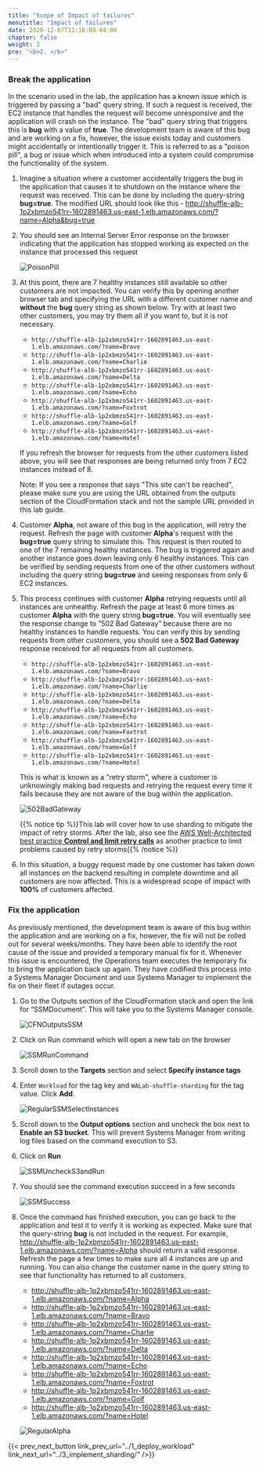 ```yaml
---
title: "Scope of Impact of failures"
menutitle: "Impact of failures"
date: 2020-12-07T11:16:09-04:00
chapter: false
weight: 2
pre: "<b>2. </b>"
---
```


### Break the application

In the scenario used in the lab, the application has a known issue which is triggered by passing a "bad" query string. If such a request is received, the EC2 instance that handles the request will become unresponsive and the application will crash on the instance. The "bad" query string that triggers this is **bug** with a value of **true**. The development team is aware of this bug and are working on a fix, however, the issue exists today and customers might accidentally or intentionally trigger it. This is referred to as a "poison pill", a bug or issue which when introduced into a system could compromise the functionality of the system.

1. Imagine a situation where a customer accidentally triggers the bug in the application that causes it to shutdown on the instance where the request was received. This can be done by including the query-string **bug=true**. The modified URL should look like this - http://shuffle-alb-1p2xbmzo541rr-1602891463.us-east-1.elb.amazonaws.com/?name=Alpha&bug=true

1. You should see an Internal Server Error response on the browser indicating that the application has stopped working as expected on the instance that processed this request

    ![PoisonPill](/Reliability/300_Fault_Isolation_with_Shuffle_Sharding/Images/PoisonPill.png?classes=lab_picture_auto)

1. At this point, there are 7 healthy instances still available so other customers are not impacted. You can verify this by opening another browser tab and specifying the URL with a different customer name and **without** the **bug** query string as shown below. Try with at least two other customers, you may try them all if you want to, but it is not necessary.

    * `http://shuffle-alb-1p2xbmzo541rr-1602891463.us-east-1.elb.amazonaws.com/?name=Bravo`
    * `http://shuffle-alb-1p2xbmzo541rr-1602891463.us-east-1.elb.amazonaws.com/?name=Charlie`
    * `http://shuffle-alb-1p2xbmzo541rr-1602891463.us-east-1.elb.amazonaws.com/?name=Delta`
    * `http://shuffle-alb-1p2xbmzo541rr-1602891463.us-east-1.elb.amazonaws.com/?name=Echo`
    * `http://shuffle-alb-1p2xbmzo541rr-1602891463.us-east-1.elb.amazonaws.com/?name=Foxtrot`
    * `http://shuffle-alb-1p2xbmzo541rr-1602891463.us-east-1.elb.amazonaws.com/?name=Golf`
    * `http://shuffle-alb-1p2xbmzo541rr-1602891463.us-east-1.elb.amazonaws.com/?name=Hotel`

    If you refresh the browser for requests from the other customers listed above, you will see that responses are being returned only from 7 EC2 instances instead of 8.

    Note: If you see a response that says "This site can't be reached", please make sure you are using the URL obtained from the outputs section of the CloudFormation stack and not the sample URL provided in this lab guide.

1. Customer **Alpha**, not aware of this bug in the application, will retry the request. Refresh the page with customer **Alpha**'s request with the **bug=true** query string to simulate this. This request is then routed to one of the 7 remaining healthy instances. The bug is triggered again and another instance goes down leaving only 6 healthy instances. This can be verified by sending requests from one of the other customers without including the query string **bug=true** and seeing responses from only 6 EC2 instances.

1. This process continues with customer **Alpha** retrying requests until all instances are unhealthy. Refresh the page at least 6 more times as customer **Alpha** with the query string **bug=true**. You will eventually see the response change to “502 Bad Gateway” because there are no healthy instances to handle requests. You can verify this by sending requests from other customers, you should see a **502 Bad Gateway** response received for all requests from all customers.

    * `http://shuffle-alb-1p2xbmzo541rr-1602891463.us-east-1.elb.amazonaws.com/?name=Bravo`
    * `http://shuffle-alb-1p2xbmzo541rr-1602891463.us-east-1.elb.amazonaws.com/?name=Charlie`
    * `http://shuffle-alb-1p2xbmzo541rr-1602891463.us-east-1.elb.amazonaws.com/?name=Delta`
    * `http://shuffle-alb-1p2xbmzo541rr-1602891463.us-east-1.elb.amazonaws.com/?name=Echo`
    * `http://shuffle-alb-1p2xbmzo541rr-1602891463.us-east-1.elb.amazonaws.com/?name=Foxtrot`
    * `http://shuffle-alb-1p2xbmzo541rr-1602891463.us-east-1.elb.amazonaws.com/?name=Golf`
    * `http://shuffle-alb-1p2xbmzo541rr-1602891463.us-east-1.elb.amazonaws.com/?name=Hotel`

    This is what is known as a "retry storm", where a customer is unknowingly making bad requests and retrying the request every time it fails because they are not aware of the bug within the application.

    ![502BadGateway](/Reliability/300_Fault_Isolation_with_Shuffle_Sharding/Images/502BadGateway.png?classes=lab_picture_auto)

    {{% notice tip %}}This lab will cover how to use sharding to mitigate the impact of retry storms. After the lab, also see the [AWS Well-Architected best practice **Control and limit retry calls**](https://docs.aws.amazon.com/wellarchitected/latest/reliability-pillar/design-interactions-in-a-distributed-system-to-mitigate-or-withstand-failures.html) as another practice to limit problems caused by retry storms{{% /notice %}}

1. In this situation, a buggy request made by one customer has taken down all instances on the backend resulting in complete downtime and all customers are now affected. This is a widespread scope of impact with **100%** of customers affected.

### Fix the application

As previously mentioned, the development team is aware of this bug within the application and are working on a fix, however, the fix will not be rolled out for several weeks/months. They have been able to identify the root cause of the issue and provided a temporary manual fix for it. Whenever this issue is encountered, the Operations team executes the temporary fix to bring the application back up again. They have codified this process into a Systems Manager Document and use Systems Manager to implement the fix on their fleet if outages occur.

1. Go to the Outputs section of the CloudFormation stack and open the link for “SSMDocument”. This will take you to the Systems Manager console.

    ![CFNOutputsSSM](/Reliability/300_Fault_Isolation_with_Shuffle_Sharding/Images/CFNOutputsSSM.png?classes=lab_picture_auto)

1. Click on Run command which will open a new tab on the browser

    ![SSMRunCommand](/Reliability/300_Fault_Isolation_with_Shuffle_Sharding/Images/SSMRunCommand.png?classes=lab_picture_auto)

1. Scroll down to the **Targets** section and select **Specify instance tags**
1. Enter `Workload` for the tag key and `WALab-shuffle-sharding` for the tag value. Click **Add**.

    ![RegularSSMSelectInstances](/Reliability/300_Fault_Isolation_with_Shuffle_Sharding/Images/RegularSSMSelectInstances.png?classes=lab_picture_auto)

1. Scroll down to the **Output options** section and uncheck the box next to **Enable an S3 bucket**. This will prevent Systems Manager from writing log files based on the command execution to S3.

1. Click on **Run**

    ![SSMUncheckS3andRun](/Reliability/300_Fault_Isolation_with_Shuffle_Sharding/Images/SSMUncheckS3andRun.png?classes=lab_picture_auto)

1. You should see the command execution succeed in a few seconds

    ![SSMSuccess](/Reliability/300_Fault_Isolation_with_Shuffle_Sharding/Images/SSMSuccess.png?classes=lab_picture_auto)

1. Once the command has finished execution, you can go back to the application and test it to verify it is working as expected. Make sure that the query-string **bug** is not included in the request. For example, http://shuffle-alb-1p2xbmzo541rr-1602891463.us-east-1.elb.amazonaws.com/?name=Alpha should return a valid response. Refresh the page a few times to make sure all 4 instances are up and running. You can also change the customer name in the query string to see that functionality has returned to all customers.

    * http://shuffle-alb-1p2xbmzo541rr-1602891463.us-east-1.elb.amazonaws.com/?name=Alpha
    * http://shuffle-alb-1p2xbmzo541rr-1602891463.us-east-1.elb.amazonaws.com/?name=Bravo
    * http://shuffle-alb-1p2xbmzo541rr-1602891463.us-east-1.elb.amazonaws.com/?name=Charlie
    * http://shuffle-alb-1p2xbmzo541rr-1602891463.us-east-1.elb.amazonaws.com/?name=Delta
    * http://shuffle-alb-1p2xbmzo541rr-1602891463.us-east-1.elb.amazonaws.com/?name=Echo
    * http://shuffle-alb-1p2xbmzo541rr-1602891463.us-east-1.elb.amazonaws.com/?name=Foxtrot
    * http://shuffle-alb-1p2xbmzo541rr-1602891463.us-east-1.elb.amazonaws.com/?name=Golf
    * http://shuffle-alb-1p2xbmzo541rr-1602891463.us-east-1.elb.amazonaws.com/?name=Hotel

    ![RegularAlpha](/Reliability/300_Fault_Isolation_with_Shuffle_Sharding/Images/RegularAlpha.png?classes=lab_picture_auto)

{{< prev_next_button link_prev_url="../1_deploy_workload" link_next_url="../3_implement_sharding/" />}}
